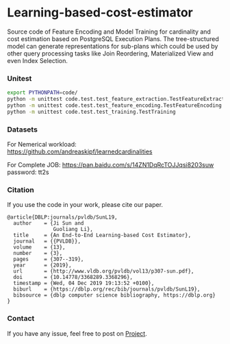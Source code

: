 # Learning-based-cost-estimator

Source code of Feature Encoding and Model Training for cardinality and cost estimation based on PostgreSQL Execution Plans.
The tree-structured model can generate representations for sub-plans which could be used by other query processing tasks like Join Reordering,
Materialized View and even Index Selection.

### Unitest
```bash
export PYTHONPATH=code/
python -m unittest code.test.test_feature_extraction.TestFeatureExtraction
python -m unittest code.test.test_feature_encoding.TestFeatureEncoding
python -m unittest code.test.test_training.TestTraining
```

### Datasets
For Nemerical workload: https://github.com/andreaskipf/learnedcardinalities  

For Complete JOB: https://pan.baidu.com/s/14ZN1DqRcTOJJqsi8203suw  password: tt2s

### Citation
If you use the code in your work, please cite our paper.  
```
@article{DBLP:journals/pvldb/SunL19,
  author    = {Ji Sun and
               Guoliang Li},
  title     = {An End-to-End Learning-based Cost Estimator},
  journal   = {{PVLDB}},
  volume    = {13},
  number    = {3},
  pages     = {307--319},
  year      = {2019},
  url       = {http://www.vldb.org/pvldb/vol13/p307-sun.pdf},
  doi       = {10.14778/3368289.3368296},
  timestamp = {Wed, 04 Dec 2019 19:13:52 +0100},
  biburl    = {https://dblp.org/rec/bib/journals/pvldb/SunL19},
  bibsource = {dblp computer science bibliography, https://dblp.org}
}
```

### Contact
If you have any issue, feel free to post on [Project](https://github.com/greatji/Learning-based-cost-estimator).
